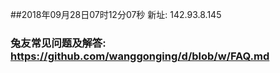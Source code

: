 ##2018年09月28日07时12分07秒 新址: 142.93.8.145
### 兔友常见问题及解答: https://github.com/wanggonging/d/blob/w/FAQ.md
